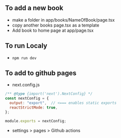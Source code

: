 ## To add a new book
- make a folder in app/books/NameOfBook/page.tsx 
- copy another books page.tsx as a template
- Add book to home page at app/page.tsx 

## To run Localy 
- `npm run dev`

## To add to github pages 
- next.config.js 
```js
/** @type {import('next').NextConfig} */
const nextConfig = {
  output: "export",  // <=== enables static exports
  reactStrictMode: true,
};

module.exports = nextConfig;
```
- settings > pages > Github actions 